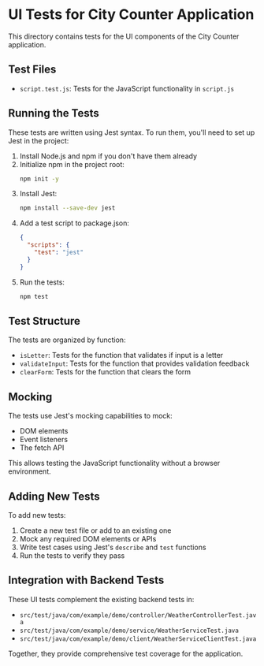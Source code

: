 # UI Tests for City Counter Application

This directory contains tests for the UI components of the City Counter application.

## Test Files

- `script.test.js`: Tests for the JavaScript functionality in `script.js`

## Running the Tests

These tests are written using Jest syntax. To run them, you'll need to set up Jest in the project:

1. Install Node.js and npm if you don't have them already
2. Initialize npm in the project root:
   ```bash
   npm init -y
   ```
3. Install Jest:
   ```bash
   npm install --save-dev jest
   ```
4. Add a test script to package.json:
   ```json
   {
     "scripts": {
       "test": "jest"
     }
   }
   ```
5. Run the tests:
   ```bash
   npm test
   ```

## Test Structure

The tests are organized by function:

- `isLetter`: Tests for the function that validates if input is a letter
- `validateInput`: Tests for the function that provides validation feedback
- `clearForm`: Tests for the function that clears the form

## Mocking

The tests use Jest's mocking capabilities to mock:

- DOM elements
- Event listeners
- The fetch API

This allows testing the JavaScript functionality without a browser environment.

## Adding New Tests

To add new tests:

1. Create a new test file or add to an existing one
2. Mock any required DOM elements or APIs
3. Write test cases using Jest's `describe` and `test` functions
4. Run the tests to verify they pass

## Integration with Backend Tests

These UI tests complement the existing backend tests in:

- `src/test/java/com/example/demo/controller/WeatherControllerTest.java`
- `src/test/java/com/example/demo/service/WeatherServiceTest.java`
- `src/test/java/com/example/demo/client/WeatherServiceClientTest.java`

Together, they provide comprehensive test coverage for the application.
